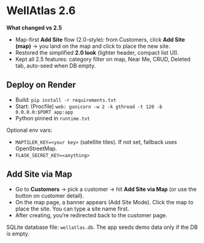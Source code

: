 # WellAtlas 2.6

**What changed vs 2.5**
- Map-first **Add Site** flow (2.0-style): from Customers, click **Add Site (map)** → you land on the map and click to place the new site.
- Restored the simplified **2.0 look** (lighter header, compact list UI).
- Kept all 2.5 features: category filter on map, Near Me, CRUD, Deleted tab, auto-seed when DB empty.

## Deploy on Render
- Build: `pip install -r requirements.txt`
- Start: (Procfile) `web: gunicorn -w 2 -k gthread -t 120 -b 0.0.0.0:$PORT app:app`
- Python pinned in `runtime.txt`

Optional env vars:
- `MAPTILER_KEY=<your key>` (satellite tiles). If not set, fallback uses OpenStreetMap.
- `FLASK_SECRET_KEY=<anything>`

## Add Site via Map
- Go to **Customers** → pick a customer → hit **Add Site via Map** (or use the button on customer detail).
- On the map page, a banner appears (Add Site Mode). Click the map to place the site. You can type a site name first.
- After creating, you’re redirected back to the customer page.

SQLite database file: `wellatlas.db`. The app seeds demo data only if the DB is empty.

